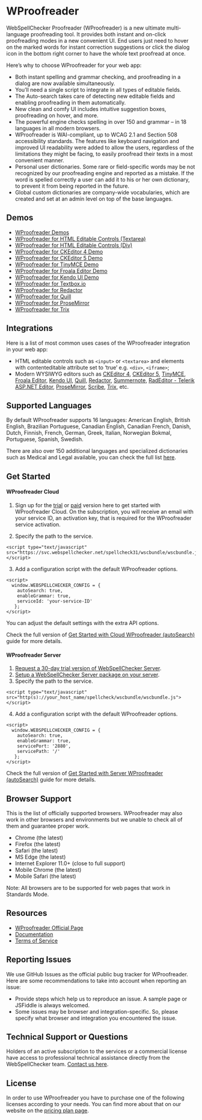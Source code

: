 WProofreader
=====================
WebSpellChecker Proofreader (WProofreader) is a new ultimate multi-language proofreading tool. It provides both instant and on-click proofreading modes in a new convenient UI. End users just need to hover on the marked words for instant correction suggestions or click the dialog icon in the bottom right corner to have the whole text proofread at once.

Here’s why to choose WProofreader for your web app:
* Both instant spelling and grammar checking, and proofreading in a dialog are now available simultaneously.
* You’ll need a single script to integrate in all types of editable fields. 
* The Auto-search takes care of detecting new editable fields and enabling proofreading in them automatically.
* New clean and comfy UI includes intuitive suggestion boxes, proofreading on hover, and more.
* The powerful engine checks spelling in over 150 and grammar – in 18 languages in all modern browsers.
* WProofreader is WAI-compliant, up to WCAG 2.1 and Section 508 accessibility standards. The features like keyboard navigation and improved UI readability were added to allow the users, regardless of the limitations they might be facing, to easily proofread their texts in a most convenient manner.
* Personal user dictionaries. Some rare or field-specific words may be not recognized by our proofreading engine and reported as a mistake. If the word is spelled correctly a user can add it to his or her own dictionary, to prevent it from being reported in the future.
* Global custom dictionaries are company-wide vocabularies, which are created and set at an admin level on top of the base languages. 

Demos
------------
* [WProofreader Demos](https://webspellchecker.com/wsc-proofreader/#demos)
* [WProofreader for HTML Editable Controls (Textarea)](https://webspellchecker.com/wsc-proofreader/#proofreader-textarea)
* [WProofreader for HTML Editable Controls (Div)](https://webspellchecker.com/wsc-proofreader/#proofreader-div)
* [WProofreader for CKEditor 4 Demo](https://webspellchecker.com/wsc-proofreader/#proofreader-ckeditor4)
* [WProofreader for CKEditor 5 Demo](https://webspellchecker.com/wsc-proofreader/#proofreader-ckeditor5)
* [WProofreader for TinyMCE Demo](https://webspellchecker.com/wsc-proofreader/#proofreader-tinymce4)
* [WProofreader for Froala Editor Demo](https://webspellchecker.com/wsc-proofreader/#proofreader-froala-editor)
* [WProofreader for Kendo UI Demo](https://webspellchecker.com/wsc-proofreader/#proofreader-kendo-ui)
* [WProofreader for Textbox.io](https://webspellchecker.com/wsc-proofreader/#proofreader-textbox-io)
* [WProofreader for Redactor](https://webspellchecker.com/wsc-proofreader/#proofreader-redactor)
* [WProofreader for Quill](https://webspellchecker.com/wsc-proofreader/#proofreader-quill)
* [WProofreader for ProseMirror](https://webspellchecker.com/wsc-proofreader/#proofreader-prosemirror)
* [WProofreader for Trix](https://webspellchecker.com/wsc-proofreader/#proofreader-trix)

Integrations
------------
Here is a list of most common uses cases of the WProofreader integration in your web app:

* HTML editable controls such as ```<input>``` or ```<textarea>``` and elements with contenteditable attribute set to ‘true’ e.g. ```<div>```, ```<iframe>```;
* Modern WYSIWYG editors such as [CKEditor 4](https://ckeditor.com/ckeditor-4/), [CKEditor 5](https://ckeditor.com/ckeditor-5/), [TinyMCE](https://www.tiny.cloud/), [Froala Editor](https://www.froala.com/wysiwyg-editor), [Kendo UI](https://www.telerik.com/kendo-ui), [Quill](https://quilljs.com/), [Redactor](https://imperavi.com/redactor/), [Summernote](https://summernote.org/), [RadEditor - Telerik ASP.NET Editor](https://demos.telerik.com/aspnet-ajax/editor/examples/overview/defaultcs.aspx), [ProseMirror](https://prosemirror.net/), [Scribe](https://github.com/guardian/scribe), [Trix](https://trix-editor.org/), etc.

Supported Languages
------------
By default WProofreader supports 16 languages: American English, British English, Brazilian Portuguese, Canadian English, Canadian French, Danish, Dutch, Finnish, French, German, Greek, Italian, Norwegian Bokmal, Portuguese, Spanish, Swedish.

There are also over 150 additional languages and specialized dictionaries such as Medical and Legal available, you can check the full list [here](https://webspellchecker.com/additional-dictionaries/). 

Get Started
------------

#### WProofreader Cloud

1. Sign up for the [trial](https://www.webspellchecker.net/signup/hosted-signup.html#webspellchecker-proofreader-trial) or [paid](https://www.webspellchecker.net/signup/hosted-signup.html#webspellchecker-proofreader-paid) version here to get started with WProofreader Cloud. On the subscription, you will receive an email with your service ID, an activation key, that is required for the WProofreader service activation. 

2. Specify the path to the service.

```
<script type="text/javascript" src="https://svc.webspellchecker.net/spellcheck31/wscbundle/wscbundle.js"></script>
```
3. Add a configuration script with the default WProofreader options.

```
<script>
  window.WEBSPELLCHECKER_CONFIG = {
    autoSearch: true,
    enableGrammar: true,
    serviceId: 'your-service-ID'
   };
</script>
```

You can adjust the default settings with the extra API options.

Check the full version of [Get Started with Cloud WProofreader (autoSearch)](https://docs.webspellchecker.net/pages/viewpage.action?pageId=442663877) guide for more details.

#### WProofreader Server

1. [Request a 30-day trial version of WebSpellChecker Server](https://webspellchecker.com/free-trial/).
2. [Setup a WebSpellChecker Server package on your server](https://docs.webspellchecker.net/display/WebSpellCheckerServer53x).
3. Specify the path to the service.

```
<script type="text/javascript" src="http(s)://your_host_name/spellcheck/wscbundle/wscbundle.js"></script>
```

4. Add a configuration script with the default WProofreader options.

```
<script>
  window.WEBSPELLCHECKER_CONFIG = {
    autoSearch: true,
    enableGrammar: true,
    servicePort: '2880',
    servicePath: '/'
   };
</script>
```

Check the full version of [Get Started with Server WProofreader (autoSearch)](https://docs.webspellchecker.net/pages/viewpage.action?pageId=449970306) guide for more details.

Browser Support
------------

This is the list of officially supported browsers. WProofreader may also work in other browsers and environments but we unable to check all of them and guarantee proper work.

* Chrome (the latest)
* Firefox (the latest)
* Safari (the latest)
* MS Edge (the latest)
* Internet Explorer 11.0+ (close to full support)
* Mobile Chrome (the latest)
* Mobile Safari (the latest)

Note: All browsers are to be supported for web pages that work in Standards Mode.

Resources
------------

* [WProofreader Official Page](https://webspellchecker.com/wsc-proofreader/)
* [Documentation](https://docs.webspellchecker.net/)
* [Terms of Service](https://webspellchecker.com/terms-of-service/)

Reporting Issues
------------

We use GitHub Issues as the official public bug tracker for WProofreader. Here are some recommendations to take into account when reporting an issue:

* Provide steps which help us to reproduce an issue. A sample page or JSFiddle is always welcomed.
* Some issues may be browser and integration-specific.  So, please specify what browser and integration you encountered the issue.

Technical Support or Questions
------------

Holders of an active subscription to the services or a commercial license have access to professional technical assistance directly from the WebSpellChecker team. [Contact us here](https://webspellchecker.com/contact-us/).

License
------------

In order to use WProofreader you have to purchase one of the following licenses according to your needs. You can find more about that on our website on the [pricing plan page](https://webspellchecker.com/pricing/).
